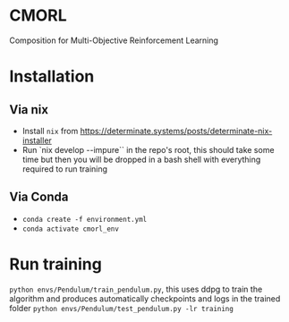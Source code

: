 # CMORL

Composition for Multi-Objective Reinforcement Learning

# Installation 
## Via nix
* Install `nix` from https://determinate.systems/posts/determinate-nix-installer
* Run `nix develop --impure`` in the repo's root, this should take some time but then you will be dropped in a bash shell with everything required to run training

## Via Conda
* `conda create -f environment.yml`
* `conda activate cmorl_env`

# Run training
`python envs/Pendulum/train_pendulum.py`, this uses ddpg to train the algorithm and produces automatically checkpoints and logs in the trained folder
`python envs/Pendulum/test_pendulum.py -lr training`


